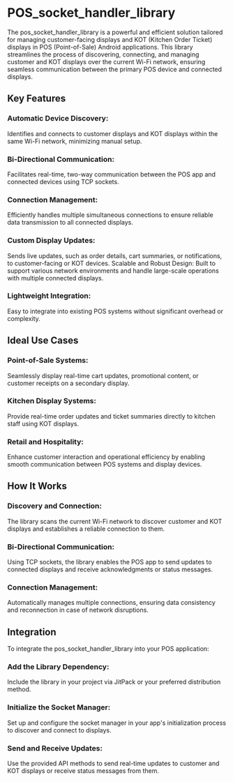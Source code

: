 # POS_socket_handler_library
The pos_socket_handler_library is a powerful and efficient solution tailored for managing customer-facing displays and KOT (Kitchen Order Ticket) displays in POS (Point-of-Sale) Android applications. This library streamlines the process of discovering, connecting, and managing customer and KOT displays over the current Wi-Fi network, ensuring seamless communication between the primary POS device and connected displays.


## Key Features

### Automatic Device Discovery: 
Identifies and connects to customer displays and KOT displays within the same Wi-Fi network, minimizing manual setup.
### Bi-Directional Communication: 
Facilitates real-time, two-way communication between the POS app and connected devices using TCP sockets.
### Connection Management: 
Efficiently handles multiple simultaneous connections to ensure reliable data transmission to all connected displays.
### Custom Display Updates: 
Sends live updates, such as order details, cart summaries, or notifications, to customer-facing or KOT devices.
Scalable and Robust Design: Built to support various network environments and handle large-scale operations with multiple connected displays.
### Lightweight Integration: 
Easy to integrate into existing POS systems without significant overhead or complexity.


## Ideal Use Cases

### Point-of-Sale Systems: 
Seamlessly display real-time cart updates, promotional content, or customer receipts on a secondary display.
### Kitchen Display Systems: 
Provide real-time order updates and ticket summaries directly to kitchen staff using KOT displays.
### Retail and Hospitality: 
Enhance customer interaction and operational efficiency by enabling smooth communication between POS systems and display devices.


## How It Works

### Discovery and Connection:
The library scans the current Wi-Fi network to discover customer and KOT displays and establishes a reliable connection to them.

### Bi-Directional Communication:
Using TCP sockets, the library enables the POS app to send updates to connected displays and receive acknowledgments or status messages.

### Connection Management:
Automatically manages multiple connections, ensuring data consistency and reconnection in case of network disruptions.

## Integration
To integrate the pos_socket_handler_library into your POS application:

### Add the Library Dependency:
Include the library in your project via JitPack or your preferred distribution method.

### Initialize the Socket Manager:
Set up and configure the socket manager in your app's initialization process to discover and connect to displays.

### Send and Receive Updates:
Use the provided API methods to send real-time updates to customer and KOT displays or receive status messages from them.
